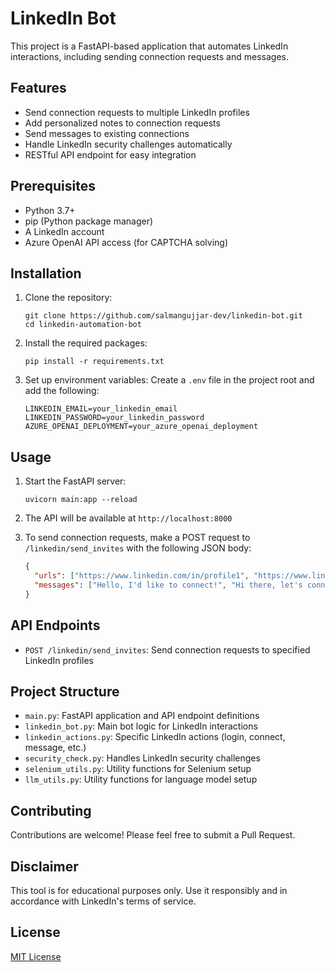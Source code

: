 # LinkedIn Bot

This project is a FastAPI-based application that automates LinkedIn interactions, including sending connection requests and messages.

## Features

- Send connection requests to multiple LinkedIn profiles
- Add personalized notes to connection requests
- Send messages to existing connections
- Handle LinkedIn security challenges automatically
- RESTful API endpoint for easy integration

## Prerequisites

- Python 3.7+
- pip (Python package manager)
- A LinkedIn account
- Azure OpenAI API access (for CAPTCHA solving)

## Installation

1. Clone the repository:
   ```
   git clone https://github.com/salmangujjar-dev/linkedin-bot.git
   cd linkedin-automation-bot
   ```

2. Install the required packages:
   ```
   pip install -r requirements.txt
   ```

3. Set up environment variables:
   Create a `.env` file in the project root and add the following:
   ```
   LINKEDIN_EMAIL=your_linkedin_email
   LINKEDIN_PASSWORD=your_linkedin_password
   AZURE_OPENAI_DEPLOYMENT=your_azure_openai_deployment
   ```

## Usage

1. Start the FastAPI server:
   ```
   uvicorn main:app --reload
   ```

2. The API will be available at `http://localhost:8000`

3. To send connection requests, make a POST request to `/linkedin/send_invites` with the following JSON body:
   ```json
   {
     "urls": ["https://www.linkedin.com/in/profile1", "https://www.linkedin.com/in/profile2"],
     "messages": ["Hello, I'd like to connect!", "Hi there, let's connect!"]
   }
   ```

## API Endpoints

- `POST /linkedin/send_invites`: Send connection requests to specified LinkedIn profiles

## Project Structure

- `main.py`: FastAPI application and API endpoint definitions
- `linkedin_bot.py`: Main bot logic for LinkedIn interactions
- `linkedin_actions.py`: Specific LinkedIn actions (login, connect, message, etc.)
- `security_check.py`: Handles LinkedIn security challenges
- `selenium_utils.py`: Utility functions for Selenium setup
- `llm_utils.py`: Utility functions for language model setup

## Contributing

Contributions are welcome! Please feel free to submit a Pull Request.

## Disclaimer

This tool is for educational purposes only. Use it responsibly and in accordance with LinkedIn's terms of service.

## License

[MIT License](LICENSE)